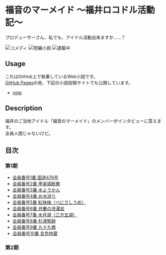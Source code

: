 福音のマーメイド 〜福井ロコドル活動記〜
=======================================

プロデューサーさん、私でも、アイドル活動出来ますか……？

![コメディ](https://img.shields.io/badge/%E3%82%B8%E3%83%A3%E3%83%B3%E3%83%AB-%E3%82%B3%E3%83%A1%E3%83%87%E3%82%A3-brightgreen.svg)
![短編小説](https://img.shields.io/badge/%E5%BD%A2%E5%BC%8F-%E7%9F%AD%E7%B7%A8%E5%B0%8F%E8%AA%AC-orange.svg)
![連載中](https://img.shields.io/badge/%E5%9F%B7%E7%AD%86%E7%8A%B6%E6%B3%81-%E9%80%A3%E8%BC%89%E4%B8%AD-red.svg)

## Usage

これはGitHub上で執筆しているWeb小説です。  
[GitHub Pages](https://8novels.github.io/evangelical-mermaids/)の他、下記の小説投稿サイトでも公開しています。

* [note](https://note.mu/8am/m/mbe70bdc20bd5)

## Description

福井のご当地アイドル「福音のマーメイド」のメンバーがインタビューに答えます。  
全員人間じゃないけど。

## 目次

### 第1期

* [会員番号1番 国道476号](./episodes/001.md)
* [会員番号2番 甲楽城断層](./episodes/002.md)
* [会員番号3番 水ようかん](./episodes/003.md)
* [会員番号4番 お水送り](./episodes/004.md)
* [会員番号5番 紅映梅（べにさしうめ）](./episodes/005.md)
* [会員番号6番 弁慶の洗濯岩](./episodes/006.md)
* [会員番号7番 水月湖（三方五湖）](./episodes/007.md)
* [会員番号8番 杉津駅跡](./episodes/008.md)
* [会員番号9番 九十九橋](./episodes/009.md)
* [会員番号10番 言奈地蔵](./episodes/010.md)

### 第2期
